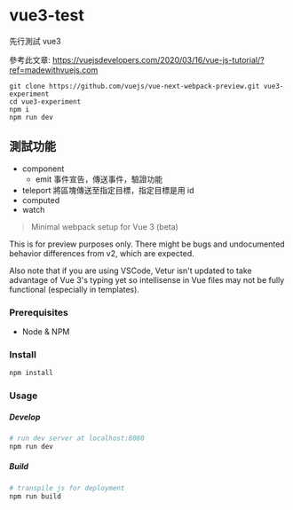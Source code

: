# vue3-test
先行測試 vue3

參考此文章: https://vuejsdevelopers.com/2020/03/16/vue-js-tutorial/?ref=madewithvuejs.com

```
git clone https://github.com/vuejs/vue-next-webpack-preview.git vue3-experiment
cd vue3-experiment
npm i
npm run dev
```

## 測試功能
* component
  * emit 事件宣告，傳送事件，驗證功能
* teleport 將區塊傳送至指定目標，指定目標是用 id 
* computed
* watch

> Minimal webpack setup for Vue 3 (beta) 

This is for preview purposes only. There might be bugs and undocumented behavior differences from v2, which are expected.

Also note that if you are using VSCode, Vetur isn't updated to take advantage of Vue 3's typing yet so intellisense in Vue files may not be fully functional (especially in templates).

### Prerequisites
- Node & NPM

### Install
```sh
npm install
```
### Usage
##### Develop
```sh
# run dev server at localhost:8080
npm run dev
```
##### Build
```sh
# transpile js for deployment
npm run build
```
